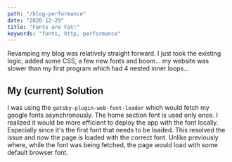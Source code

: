 ```yaml
---
path: "/blog-performance"
date: "2020-12-29"
title: "Fonts are Fat!"
keywords: "fonts, http, performance"
---
```


Revamping my blog was relatively straight forward. I just took the existing logic, added some CSS, a few new fonts and boom... my website was slower than my first program which had 4 nested inner loops...

<h2>My (current) Solution</h2>

I was using the `gatsby-plugin-web-font-loader` which would fetch my google fonts asynchronously. The home section font is used only once. I realized it would be more efficient to deploy the app with the font locally. Especially since it's the first font that needs to be loaded. This resolved the issue and now the page is loaded with the correct font. Unlike previously where, while the font was being fetched, the page would load with some default browser font.
